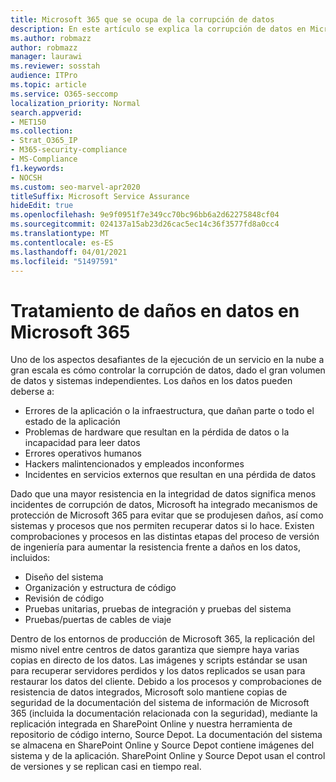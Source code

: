 ```yaml
---
title: Microsoft 365 que se ocupa de la corrupción de datos
description: En este artículo se explica la corrupción de datos en Microsoft 365 y los esfuerzos realizados por Microsoft para evitar y recuperar datos.
ms.author: robmazz
author: robmazz
manager: laurawi
ms.reviewer: sosstah
audience: ITPro
ms.topic: article
ms.service: O365-seccomp
localization_priority: Normal
search.appverid:
- MET150
ms.collection:
- Strat_O365_IP
- M365-security-compliance
- MS-Compliance
f1.keywords:
- NOCSH
ms.custom: seo-marvel-apr2020
titleSuffix: Microsoft Service Assurance
hideEdit: true
ms.openlocfilehash: 9e9f0951f7e349cc70bc96bb6a2d62275848cf04
ms.sourcegitcommit: 024137a15ab23d26cac5ec14c36f3577fd8a0cc4
ms.translationtype: MT
ms.contentlocale: es-ES
ms.lasthandoff: 04/01/2021
ms.locfileid: "51497591"
---
```

# <a name="dealing-with-data-corruption-in-microsoft-365"></a>Tratamiento de daños en datos en Microsoft 365

Uno de los aspectos desafiantes de la ejecución de un servicio en la nube a gran escala es cómo controlar la corrupción de datos, dado el gran volumen de datos y sistemas independientes. Los daños en los datos pueden deberse a:

- Errores de la aplicación o la infraestructura, que dañan parte o todo el estado de la aplicación
- Problemas de hardware que resultan en la pérdida de datos o la incapacidad para leer datos
- Errores operativos humanos
- Hackers malintencionados y empleados inconformes
- Incidentes en servicios externos que resultan en una pérdida de datos

Dado que una mayor resistencia en la integridad de datos significa menos incidentes de corrupción de datos, Microsoft ha integrado mecanismos de protección de Microsoft 365 para evitar que se produjesen daños, así como sistemas y procesos que nos permiten recuperar datos si lo hace. Existen comprobaciones y procesos en las distintas etapas del proceso de versión de ingeniería para aumentar la resistencia frente a daños en los datos, incluidos:

- Diseño del sistema
- Organización y estructura de código
- Revisión de código
- Pruebas unitarias, pruebas de integración y pruebas del sistema
- Pruebas/puertas de cables de viaje

Dentro de los entornos de producción de Microsoft 365, la replicación del mismo nivel entre centros de datos garantiza que siempre haya varias copias en directo de los datos. Las imágenes y scripts estándar se usan para recuperar servidores perdidos y los datos replicados se usan para restaurar los datos del cliente. Debido a los procesos y comprobaciones de resistencia de datos integrados, Microsoft solo mantiene copias de seguridad de la documentación del sistema de información de Microsoft 365 (incluida la documentación relacionada con la seguridad), mediante la replicación integrada en SharePoint Online y nuestra herramienta de repositorio de código interno, Source Depot. La documentación del sistema se almacena en SharePoint Online y Source Depot contiene imágenes del sistema y de la aplicación. SharePoint Online y Source Depot usan el control de versiones y se replican casi en tiempo real.
